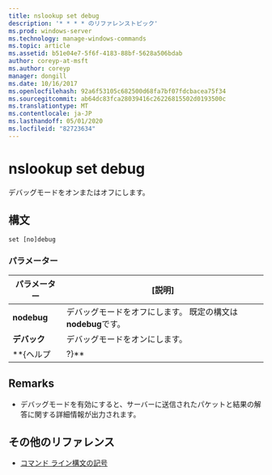 ```yaml
---
title: nslookup set debug
description: '* * * * のリファレンストピック'
ms.prod: windows-server
ms.technology: manage-windows-commands
ms.topic: article
ms.assetid: b51e04e7-5f6f-4183-88bf-5628a506bdab
author: coreyp-at-msft
ms.author: coreyp
manager: dongill
ms.date: 10/16/2017
ms.openlocfilehash: 92a6f53105c682500d68fa7bf07fdcbacea75f34
ms.sourcegitcommit: ab64dc83fca28039416c26226815502d0193500c
ms.translationtype: MT
ms.contentlocale: ja-JP
ms.lasthandoff: 05/01/2020
ms.locfileid: "82723634"
---
```

# <a name="nslookup-set-debug"></a>nslookup set debug



デバッグモードをオンまたはオフにします。

## <a name="syntax"></a>構文

```
set [no]debug
```

### <a name="parameters"></a>パラメーター

|  パラメーター  |                         [説明]                          |
|-------------|--------------------------------------------------------------|
| **nodebug** | デバッグモードをオフにします。 既定の構文は**nodebug**です。 |
|  **デバック**  |                   デバッグモードをオンにします。                   |
|  \*\*{ヘルプ  |                            ?}\*\*                            |

## <a name="remarks"></a>Remarks

-   デバッグモードを有効にすると、サーバーに送信されたパケットと結果の解答に関する詳細情報が出力されます。

## <a name="additional-references"></a>その他のリファレンス

- [コマンド ライン構文の記号](command-line-syntax-key.md)